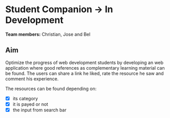 # Student Companion → In Development

**Team members:** Christian, Jose and Bel

## Aim

Optimize the progress of web development students by developing an web application where good references as complementary learning material can be found.
The users can share a link he liked, rate the resource he saw and comment his experience.

The resources can be found depending on:
- [x] its category
- [x] it is payed or not
- [x] the input from search bar

